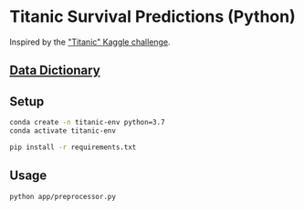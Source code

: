 # Titanic Survival Predictions (Python)

Inspired by the ["Titanic" Kaggle challenge](https://www.kaggle.com/c/titanic).

## [Data Dictionary](DATA.md)

## Setup

```sh
conda create -n titanic-env python=3.7
conda activate titanic-env
```

```sh
pip install -r requirements.txt
```

## Usage

```sh
python app/preprocessor.py
```
